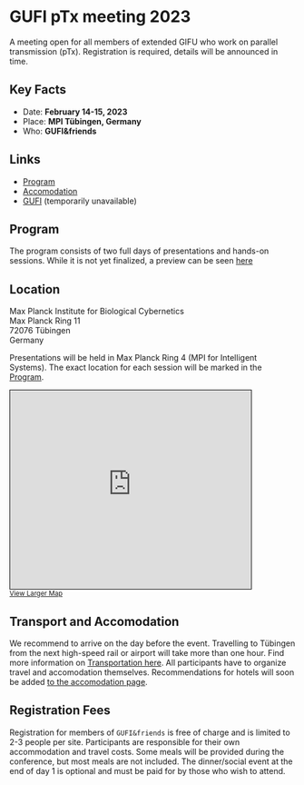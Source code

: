 # GUFI pTx meeting 2023
A meeting open for all members of extended GIFU who work on parallel transmission (pTx).
Registration is required, details will be announced in time.

## Key Facts
- Date:  **February 14-15, 2023**
- Place: **MPI Tübingen, Germany**
- Who: **GUFI&friends**

## Links
- [Program](Program.md)
- [Accomodation](Accomodation.md)
- <a href="https://www.mr-gufi.de" target="_blank">GUFI</a> (temporarily unavailable)

## Program
The program consists of two full days of presentations and hands-on sessions. While it is not yet finalized, a preview can be seen [here](Program.md)

## Location

Max Planck Institute for Biological Cybernetics\
Max Planck Ring 11\
72076 Tübingen\
Germany

Presentations will be held in Max Planck Ring 4 (MPI for Intelligent Systems). The exact location for each session will be marked in the [Program](Program.md).

<iframe width="425" height="350" frameborder="0" scrolling="no" marginheight="0" marginwidth="0" src="https://www.openstreetmap.org/export/embed.html?bbox=9.05277729034424%2C48.53484425297649%2C9.06477212905884%2C48.53936590861174&amp;layer=mapnik&amp;marker=48.53710513127659%2C9.058774709701538" style="border: 1px solid black"></iframe><br/><small><a href="https://www.openstreetmap.org/?mlat=48.53711&amp;mlon=9.05877#map=18/48.53711/9.05877">View Larger Map</a></small>

## Transport and Accomodation
We recommend to arrive on the day before the event. Travelling to Tübingen from the next high-speed rail or airport will take more than one hour. Find more information on [Transportation here](Travelling.md).
All participants have to organize travel and accomodation themselves.
Recommendations for hotels will soon be added [to the accomodation page](Accomodation.md).

## Registration Fees
Registration for members of `GUFI&friends` is free of charge and is limited to 2-3 people per site. 
Participants are responsible for their own accommodation and travel costs. Some meals will be provided during the conference, but most meals are not included. The dinner/social event at the end of day 1 is optional and must be paid for by those who wish to attend.